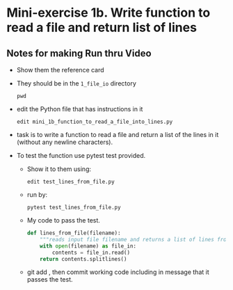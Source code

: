 # Mini-exercise 1b. Write function to read a file and return list of lines
##  Notes for making Run thru Video 

* Show them the reference card 
* They should be in the `1_file_io`  directory
  ```
  pwd
  ```
* edit the Python file that has instructions in it
  ```
  edit mini_1b_function_to_read_a_file_into_lines.py
  ```
* task is to write a function to read a file and return a list of the lines in it (without any
  newline characters).

* To test the function use pytest test provided. 
  * Show it to them using:
    ```
    edit test_lines_from_file.py
    ```
  * run by:
    ```
    pytest test_lines_from_file.py
    ```
  * My code to pass the test.
    ```python
    def lines_from_file(filename):
        """reads input file filename and returns a list of lines from it."""
        with open(filename) as file_in:
            contents = file_in.read()
        return contents.splitlines()
    ```
  * git add , then commit working code including in message that it passes the test. 
